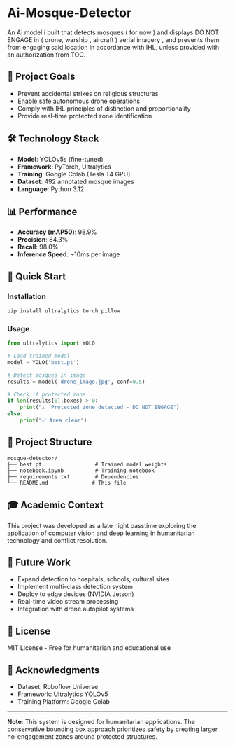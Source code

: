 # Ai-Mosque-Detector
An Ai model i built that detects mosques ( for now ) and displays DO NOT ENGAGE in ( drone, warship , aircraft ) aerial imagery , and prevents them from engaging said location in accordance with IHL, unless provided with an authorization from TOC.


## 🎯 Project Goals
- Prevent accidental strikes on religious structures
- Enable safe autonomous drone operations
- Comply with IHL principles of distinction and proportionality
- Provide real-time protected zone identification

## 🛠️ Technology Stack
- **Model**: YOLOv5s (fine-tuned)
- **Framework**: PyTorch, Ultralytics
- **Training**: Google Colab (Tesla T4 GPU)
- **Dataset**: 492 annotated mosque images
- **Language**: Python 3.12

## 📊 Performance
- **Accuracy (mAP50)**: 98.9%
- **Precision**: 84.3%
- **Recall**: 98.0%
- **Inference Speed**: ~10ms per image

## 🚀 Quick Start

### Installation
```bash
pip install ultralytics torch pillow
```

### Usage
```python
from ultralytics import YOLO

# Load trained model
model = YOLO('best.pt')

# Detect mosques in image
results = model('drone_image.jpg', conf=0.5)

# Check if protected zone
if len(results[0].boxes) > 0:
    print("⚠️  Protected zone detected - DO NOT ENGAGE")
else:
    print("✅ Area clear")
```

## 📁 Project Structure
```
mosque-detector/
├── best.pt                 # Trained model weights
├── notebook.ipynb          # Training notebook
├── requirements.txt        # Dependencies
└── README.md              # This file
```

## 🎓 Academic Context
This project was developed as a late night passtime exploring the application of computer vision and deep learning in humanitarian technology and conflict resolution.

## 🔮 Future Work
- Expand detection to hospitals, schools, cultural sites
- Implement multi-class detection system
- Deploy to edge devices (NVIDIA Jetson)
- Real-time video stream processing
- Integration with drone autopilot systems

## 📄 License
MIT License - Free for humanitarian and educational use

## 🤝 Acknowledgments
- Dataset: Roboflow Universe
- Framework: Ultralytics YOLOv5
- Training Platform: Google Colab

---
**Note**: This system is designed for humanitarian applications. The conservative bounding box approach prioritizes safety by creating larger no-engagement zones around protected structures.
